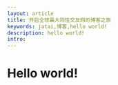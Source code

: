 ```yaml
--- 
layout: article 
title: 开启全球最大同性交友网的博客之旅
keywords: jatai,博客,hello world!
description: hello world!
intro: 
---
```

# Hello world!
